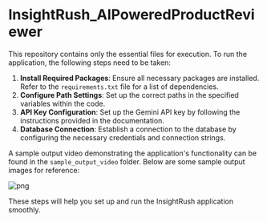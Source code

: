 # InsightRush_AIPoweredProductReviewer

This repository contains only the essential files for execution. To run the application, the following steps need to be taken:

1. **Install Required Packages**: Ensure all necessary packages are installed. Refer to the `requirements.txt` file for a list of dependencies.
2. **Configure Path Settings**: Set up the correct paths in the specified variables within the code.
3. **API Key Configuration**: Set up the Gemini API key by following the instructions provided in the documentation.
4. **Database Connection**: Establish a connection to the database by configuring the necessary credentials and connection strings.

A sample output video demonstrating the application's functionality can be found in the `sample_output_video` folder. Below are some sample output images for reference:

![png](./sample/output/iamges/1.png)

These steps will help you set up and run the InsightRush application smoothly.
